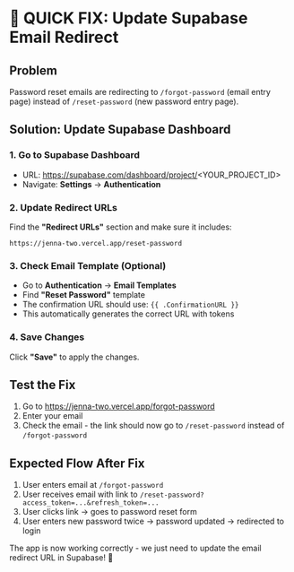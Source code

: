 # 🔧 QUICK FIX: Update Supabase Email Redirect

## Problem
Password reset emails are redirecting to `/forgot-password` (email entry page) instead of `/reset-password` (new password entry page).

## Solution: Update Supabase Dashboard

### 1. Go to Supabase Dashboard
- URL: https://supabase.com/dashboard/project/<YOUR_PROJECT_ID>
- Navigate: **Settings** → **Authentication**

### 2. Update Redirect URLs
Find the **"Redirect URLs"** section and make sure it includes:
```
https://jenna-two.vercel.app/reset-password
```

### 3. Check Email Template (Optional)
- Go to **Authentication** → **Email Templates**
- Find **"Reset Password"** template
- The confirmation URL should use: `{{ .ConfirmationURL }}`
- This automatically generates the correct URL with tokens

### 4. Save Changes
Click **"Save"** to apply the changes.

## Test the Fix
1. Go to https://jenna-two.vercel.app/forgot-password
2. Enter your email
3. Check the email - the link should now go to `/reset-password` instead of `/forgot-password`

## Expected Flow After Fix
1. User enters email at `/forgot-password`
2. User receives email with link to `/reset-password?access_token=...&refresh_token=...`
3. User clicks link → goes to password reset form
4. User enters new password twice → password updated → redirected to login

The app is now working correctly - we just need to update the email redirect URL in Supabase! 🚀 